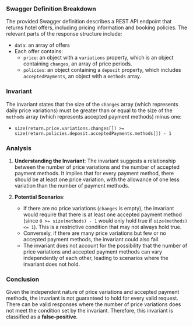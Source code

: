 ### Swagger Definition Breakdown
The provided Swagger definition describes a REST API endpoint that returns hotel offers, including pricing information and booking policies. The relevant parts of the response structure include:
- `data`: an array of offers
- Each offer contains:
  - `price`: an object with a `variations` property, which is an object containing `changes`, an array of price periods.
  - `policies`: an object containing a `deposit` property, which includes `acceptedPayments`, an object with a `methods` array.

### Invariant
The invariant states that the size of the `changes` array (which represents daily price variations) must be greater than or equal to the size of the `methods` array (which represents accepted payment methods) minus one:
- `size(return.price.variations.changes[]) >= size(return.policies.deposit.acceptedPayments.methods[]) - 1`

### Analysis
1. **Understanding the Invariant**: The invariant suggests a relationship between the number of price variations and the number of accepted payment methods. It implies that for every payment method, there should be at least one price variation, with the allowance of one less variation than the number of payment methods.

2. **Potential Scenarios**:
   - If there are no price variations (`changes` is empty), the invariant would require that there is at least one accepted payment method (since `0 >= size(methods) - 1` would only hold true if `size(methods) <= 1`). This is a restrictive condition that may not always hold true.
   - Conversely, if there are many price variations but few or no accepted payment methods, the invariant could also fail.
   - The invariant does not account for the possibility that the number of price variations and accepted payment methods can vary independently of each other, leading to scenarios where the invariant does not hold.

### Conclusion
Given the independent nature of price variations and accepted payment methods, the invariant is not guaranteed to hold for every valid request. There can be valid responses where the number of price variations does not meet the condition set by the invariant. Therefore, this invariant is classified as a **false-positive**.
